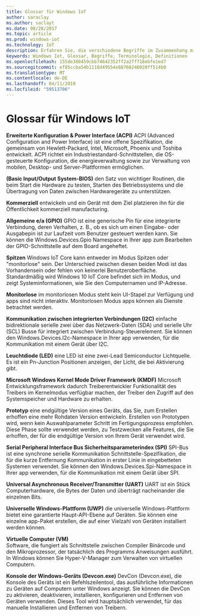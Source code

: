 ```yaml
---
title: Glossar für Windows IoT
author: saraclay
ms.author: saclayt
ms.date: 08/28/2017
ms.topic: article
ms.prod: windows-iot
ms.technology: IoT
description: Erfahren Sie, die verschiedene Begriffe im Zusammenhang mit Windows IoT Core mithilfe unserer Dokumentation.
keywords: Windows Iot, Glossar, Begriffe, Terminologie, Definitionen
ms.openlocfilehash: 155de380459cbb74642352ff2a2ff718ebfe1ed7
ms.sourcegitcommit: ef85ccba54b1118d49554e88768240020ff514b0
ms.translationtype: MT
ms.contentlocale: de-DE
ms.lasthandoff: 04/11/2019
ms.locfileid: "59513706"
---
```

# <a name="glossary-for-windows-iot"></a>Glossar für Windows IoT

**Erweiterte Konfiguration & Power Interface (ACPI)** ACPI (Advanced Configuration and Power Interface) ist eine offene Spezifikation, die gemeinsam von Hewlett-Packard, Intel, Microsoft, Phoenix und Toshiba entwickelt.  ACPI richtet ein Industriestandard-Schnittstellen, die OS-gesteuerte Konfiguration, die energieverwaltung sowie zur Verwaltung von mobilen, Desktop- und Server-Plattformen ermöglichen.

**(Basic Input/Output System-BIOS)** den Satz von wichtiger Routinen, die beim Start die Hardware zu testen, Starten des Betriebssystems und die Übertragung von Daten zwischen Hardwaregeräte zu unterstützen.

**Kommerziell** entwickeln und ein Gerät mit dem Ziel platzieren ihn für die Öffentlichkeit kommerziell manufacturing.

**Allgemeine e/a (GPIO)** GPIO ist eine generische Pin für eine integrierte Verbindung, deren Verhalten, z. B., ob es sich um einen Eingabe- oder Ausgabepin ist zur Laufzeit vom Benutzer gesteuert werden kann.  Sie können die Windows.Devices.Gpio Namespace in Ihrer app zum Bearbeiten der GPIO-Schnittstelle auf dem Board angeheftet.

**Spitzen** Windows IoT Core kann entweder im Modus Spitzen oder "monitorlose" sein. Der Unterschied zwischen diesen beiden Modi ist das Vorhandensein oder fehlen von keinerlei Benutzeroberfläche. Standardmäßig wird Windows 10 IoT Core befindet sich im Modus, und zeigt Systeminformationen, wie Sie den Computernamen und IP-Adresse.

**Monitorlose** im monitorlosen Modus steht kein UI-Stapel zur Verfügung und apps sind nicht interaktiv. Monitorlosen Modus apps können als Dienste betrachtet werden.

**Kommunikation zwischen integrierten Verbindungen (I2C)** einfache bidirektionale serielle zwei über das Netzwerk-Daten (SDA) und serielle Uhr (SCL) Busse für integriert zwischen Verbindung-Steuerelement.  Sie können den Windows.Devices.I2c-Namespace in Ihrer app verwenden, für die Kommunikation mit einem Gerät über I2C.

**Leuchtdiode (LED)** eine LED ist eine zwei-Lead Semiconductor Lichtquelle. Es ist ein Pn-Junction Positionen anzeigen, der Licht, die bei Aktivierung gibt.

**Microsoft Windows Kernel Mode Driver Framework (KMDF)** Microsoft Entwicklungsframework dadurch Treiberentwickler Funktionalität des Treibers im Kernelmodus verfügbar machen, der Treiber den Zugriff auf den Systemspeicher und Hardware zu erhalten.

**Prototyp** eine endgültige Version eines Geräts, das Sie, zum Erstellen erhoffen eine mehr Rohdaten Version entwickeln. Erstellen von Prototypen wird, wenn kein Auswahlparameter Schritt im Fertigungsprozess empfohlen. Diese Phase sollte verwendet werden, zu Testzwecken alle Features, die Sie erhoffen, der für die endgültige Version von Ihrem Gerät verwendet wird.

**Serial Peripheral Interface Bus Sicherheitsparameterindex (SPI)** SPI-Bus ist eine synchrone serielle Kommunikation Schnittstelle-Spezifikation, die für die kurze Entfernung Kommunikation in erster Linie in eingebetteten Systemen verwendet.  Sie können den Windows.Devices.Spi-Namespace in Ihrer app verwenden, für die Kommunikation mit einem Gerät über SPI.

**Universal Asynchronous Receiver/Transmitter (UART)** UART ist ein Stück Computerhardware, die Bytes der Daten und überträgt nacheinander die einzelnen Bits.

**Universelle Windows-Plattform (UWP)** die universelle Windows-Plattform bietet eine garantierte Haupt-API-Ebene auf Geräten.  Sie können eine einzelne app-Paket erstellen, die auf einer Vielzahl von Geräten installiert werden können.

**Virtuelle Computer (VM)**<br/>
Software, die fungiert als Schnittstelle zwischen Compiler Binärcode und den Mikroprozessor, der tatsächlich des Programms Anweisungen ausführt.  In Windows können Sie Hyper-V-Manager zum Verwalten von virtuellen Computern.

**Konsole der Windows-Geräts (Devcon.exe)** DevCon (Devcon.exe), die Konsole des Geräts ist ein Befehlszeilentool, das ausführliche Informationen zu Geräten auf Computern unter Windows anzeigt. Sie können die DevCon zu aktivieren, deaktivieren, installieren, konfigurieren und Entfernen von Geräten verwenden.  Dieses Tool wird hauptsächlich verwendet, für das manuelle Installieren und Entfernen von Treibern.
